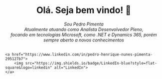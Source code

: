 <!--
### Olá. Seja bem vindo!
-->
<h1 align="center">Olá. Seja bem vindo! 👋</h1>
<p align="center">
  <i>
        Sou Pedro Pimenta<br>
        Atualmente atuando como Analista Desenvolvedor Pleno,<br>
        focando em tecnologias Microsoft, como .NET e Dynamics 365, porém sempre aberto a novos conhecimentos<br>
    </i><br>
  
    <a href="https://www.linkedin.com/in/pedro-henrique-nunes-pimenta-295127b7">
        <img src="https://img.shields.io/badge/LinkedIn-blue?style=flat-square&logo=linkedin" alt="LinkedIn">
    </a>
</p>
<!--
**PeterPepper/PeterPepper** is a ✨ _special_ ✨ repository because its `README.md` (this file) appears on your GitHub profile.

Here are some ideas to get you started:

- 🔭 I’m currently working on ...
- 🌱 I’m currently learning ...
- 👯 I’m looking to collaborate on ...
- 🤔 I’m looking for help with ...
- 💬 Ask me about ...
- 📫 How to reach me: ...
- 😄 Pronouns: ...
- ⚡ Fun fact: ...
-->
